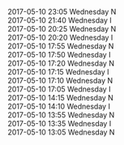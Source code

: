2017-05-10 23:05 Wednesday  N  
2017-05-10 21:40 Wednesday  I  
2017-05-10 20:25 Wednesday  N  
2017-05-10 20:20 Wednesday  I  
2017-05-10 17:55 Wednesday  N  
2017-05-10 17:50 Wednesday  I  
2017-05-10 17:20 Wednesday  N  
2017-05-10 17:15 Wednesday  I  
2017-05-10 17:10 Wednesday  N  
2017-05-10 17:05 Wednesday  I  
2017-05-10 14:15 Wednesday  N  
2017-05-10 14:10 Wednesday  I  
2017-05-10 13:55 Wednesday  N  
2017-05-10 13:35 Wednesday  I  
2017-05-10 13:05 Wednesday  N  

